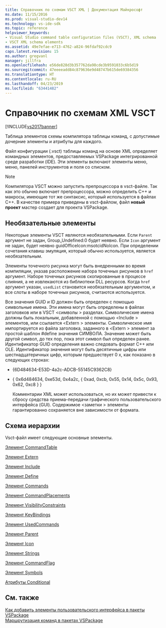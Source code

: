 ```yaml
---
title: Справочник по схемам VSCT XML | Документация Майкрософт
ms.date: 11/15/2016
ms.prod: visual-studio-dev14
ms.technology: vs-ide-sdk
ms.topic: reference
helpviewer_keywords:
- Visual Studio command table configuration files (VSCT), XML schema
- VSCT XML schema elements
ms.assetid: 49e7efae-e713-4762-a824-96fdaf92cdc9
caps.latest.revision: 15
ms.author: gregvanl
manager: jillfra
ms.openlocfilehash: e56de828d3b357762da98cde3b9591033c6b5d19
ms.sourcegitcommit: 47eeeeadd84c879636e9d48747b615de69384356
ms.translationtype: HT
ms.contentlocale: ru-RU
ms.lasthandoff: 04/23/2019
ms.locfileid: "63441482"
---
```

# <a name="vsct-xml-schema-reference"></a>Справочник по схемам XML VSCT
[!INCLUDE[vs2017banner](../includes/vs2017banner.md)]

Таблица элементов схемы компилятора таблицы команд, с допустимые дочерние элементы и атрибуты для каждого.  
  
 Файл конфигурации (.vsct) таблицы команд на основе XML определяет командных элементов, предоставляемых VSPackage интегрированной среде разработки (IDE). Эти элементы включают элементы меню, меню, панелей инструментов и поля со списком.  
  
> [!NOTE]
> Компилятора VSCT можно запустить препроцессора в vsct-файле. Так как это обычно включает препроцессора, можно определить C++ и макросы, имеющие тот же синтаксис, который используется в файлах C++. В качестве примера приведены в vsct-файлом, файл **новый проект** мастер создает для проекта VSPackage.  
  
## <a name="optional-elements"></a>Необязательные элементы  
 Некоторые элементы VSCT являются необязательными. Если `Parent` аргумент не задан, Group_Undefined:0 будет неявно. Если `Icon` аргумент не задан, будет неявно guidOfficeIcon:msotcidNoIcon. При определении сочетания клавиш эмуляция, который обычно используется, является необязательным.  
  
 Элементы точечного рисунка могут быть внедренными во время компиляции, указав расположение набора точечных рисунков в `href` аргумент. Наборе точечных рисунков скопированные в процессе слияния, а не извлекаются из библиотеки DLL ресурсов. Когда `href` аргумент указан, `usedList` становится необязательным аргументом, и все слоты в наборе точечных рисунков, считаются используется.  
  
 Все значения GUID и ID должен быть определен с помощью символьные имена. Эти имена могут быть определены в файлах заголовков или в VSCT \<символы > разделах. Символические имена должны быть локальным, добавленной с помощью \<Include > элементов, или ссылается \<Extern > элементы. Символическое имя импортируется из файла заголовка, заданного в \<Extern > элемент за простой шаблон #define значения СИМВОЛА. Значение может быть другой символ, до тех пор, пока этот символ был определен ранее. Идентификатор GUID определения важно следовать формат C++ или OLE. Идентификатор значения могут быть десятичные цифры или шестнадцатеричных цифр, которым предшествует 0 x, как показано в следующих строках:  
  
- {6D484634-E53D-4a2c-ADCB-55145C9362C8}  
  
- { 0x6d484634, 0xe53d, 0x4a2c, { 0xad, 0xcb, 0x55, 0x14, 0x5c, 0x93, 0x62, 0xc8 } }  
  
  Комментарии XML может использоваться, но их может привести к сбросу средства приема-передачи графического пользовательского интерфейса (GUI). Содержимое \<заметки > элементы гарантированно сохраняется вне зависимости от формата.  
  
## <a name="schema-hierarchy"></a>Схема иерархии  
 Vsct-файл имеет следующие основные элементы.  
  
 [Элемент CommandTable](../extensibility/commandtable-element.md)  
  
 [Элемент Extern](../extensibility/extern-element.md)  
  
 [Элемент Include](../extensibility/include-element.md)  
  
 [Элемент Define](../extensibility/define-element.md)  
  
 [Элемент Commands](../extensibility/commands-element.md)  
  
 [Элемент CommandPlacements](../extensibility/commandplacements-element.md)  
  
 [Элемент VisibilityConstraints](../extensibility/visibilityconstraints-element.md)  
  
 [Элемент KeyBindings](../extensibility/keybindings-element.md)  
  
 [Элемент UsedCommands](../extensibility/usedcommands-element.md)  
  
 [Элемент Parent](../extensibility/parent-element.md)  
  
 [Элемент Icon](../extensibility/icon-element.md)  
  
 [Элемент Strings](../extensibility/strings-element.md)  
  
 [Элемент CommandFlag](../extensibility/command-flag-element.md)  
  
 [Элемент Symbols](../extensibility/symbols-element.md)  
  
 [Атрибуты Conditional](../extensibility/vsct-xml-schema-conditional-attributes.md)  
  
## <a name="see-also"></a>См. также  
 [Как добавить элементы пользовательского интерфейса в пакеты VSPackage](../extensibility/internals/how-vspackages-add-user-interface-elements.md)   
 [Маршрутизация команд в пакетах VSPackage](../extensibility/internals/command-routing-in-vspackages.md)
